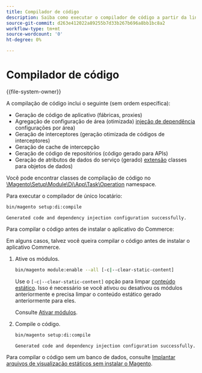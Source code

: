 ```yaml
---
title: Compilador de código
description: Saiba como executar o compilador de código a partir da linha de comando.
source-git-commit: d263e412022a89255b7d33b267b696a8bb1bc8a2
workflow-type: tm+mt
source-wordcount: '0'
ht-degree: 0%

---
```



# Compilador de código

{{file-system-owner}}

A compilação de código inclui o seguinte (sem ordem específica):

- Geração de código de aplicativo (fábricas, proxies)
- Agregação de configuração de área (otimizada) [injeção de dependência](https://glossary.magento.com/dependency-injection) configurações por área)
- Geração de interceptores (geração otimizada de códigos de interceptores)
- Geração de cache de intercepção
- Geração de código de repositórios (código gerado para APIs)
- Geração de atributos de dados do serviço (gerado) [extensão](https://glossary.magento.com/extension) classes para objetos de dados)

Você pode encontrar classes de compilação de código no [\Magento\Setup\Module\Di\App\Task\Operation][operation] namespace.

Para executar o compilador de único locatário:

```bash
bin/magento setup:di:compile
```

```terminal
Generated code and dependency injection configuration successfully.
```

Para compilar o código antes de instalar o aplicativo do Commerce:

Em alguns casos, talvez você queira compilar o código antes de instalar o aplicativo Commerce.

1. Ative os módulos.

   ```bash
   bin/magento module:enable --all [-c|--clear-static-content]
   ```

   Use o `[-c|--clear-static-content]` opção para limpar [conteúdo estático](https://glossary.magento.com/static-content). Isso é necessário se você ativou ou desativou os módulos anteriormente e precisa limpar o conteúdo estático gerado anteriormente para eles.

   Consulte [Ativar módulos](../../installation/tutorials/manage-modules.md).

1. Compile o código.

   ```bash
   bin/magento setup:di:compile
   ```

   ```terminal
   Generated code and dependency injection configuration successfully.
   ```

Para compilar o código sem um banco de dados, consulte [Implantar arquivos de visualização estáticos sem instalar o Magento](../cli/static-view-file-deployment.md).

<!-- link definitions -->

[operation]: https://github.com/magento/magento2/blob/2.4/setup/src/Magento/Setup/Module/Di/App/Task/Operation
